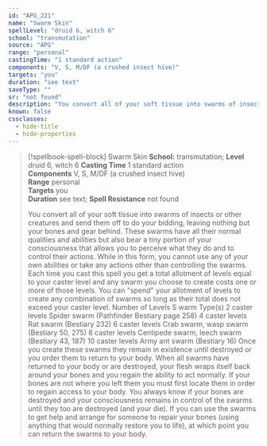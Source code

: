 ```yaml
---
id: "APG_221"
name: "Swarm Skin"
spellLevel: "druid 6, witch 6"
school: "transmutation"
source: "APG"
range: "personal"
castingTime: "1 standard action"
components: "V, S, M/DF (a crushed insect hive)"
targets: "you"
duration: "see text"
saveType: ""
sr: "not found"
description: "You convert all of your soft tissue into swarms of insects or other creatures and send them off to do your bidding, leaving nothing but your bones and gear behind. These swarms have all their normal qualities and abilities but also bear a tiny portion of your consciousness that allows you to perceive what they do and to control their actions. While in this form, you cannot use any of your own abilities or take any actions other than controlling the swarms. Each time you cast this spell you get a total allotment of levels equal to your caster level and any swarm you choose to create costs one or more of those levels. You can \"spend\" your allotment of levels to create any combination of swarms so long as their total does not exceed your caster level. Number of Levels S warm Type(s) 2 caster levels Spider swarm (Pathfinder Bestiary page 258) 4 caster levels Rat swarm (Bestiary 232) 6 caster levels Crab swarm, wasp swarm (Bestiary 50, 275) 8 caster levels Centipede swarm, leech swarm (Bestiary 43, 187) 10 caster levels Army ant swarm (Bestiary 16) Once you create these swarms they remain in existence until destroyed or you order them to return to your body. When all swarms have returned to your body or are destroyed, your flesh wraps itself back around your bones and you regain the ability to act normally. If your bones are not where you left them you must first locate them in order to regain access to your body. You always know if your bones are destroyed and your consciousness remains in control of the swarms until they too are destroyed (and your die). If you can use the swarms to get help and arrange for someone to repair your bones (using anything that would normally restore you to life), at which point you can return the swarms to your body."
known: false
cssclasses:
  - hide-title
  - hide-properties
---
```


> [!spellbook-spell-block] Swarm Skin
> **School:** transmutation; **Level** druid 6, witch 6
> **Casting Time** 1 standard action  
> **Components** V, S, M/DF (a crushed insect hive)  
> **Range** personal  
> **Targets** you  
> **Duration** see text; **Spell Resistance** not found
> 
> You convert all of your soft tissue into swarms of insects or other creatures and send them off to do your bidding, leaving nothing but your bones and gear behind. These swarms have all their normal qualities and abilities but also bear a tiny portion of your consciousness that allows you to perceive what they do and to control their actions. While in this form, you cannot use any of your own abilities or take any actions other than controlling the swarms. Each time you cast this spell you get a total allotment of levels equal to your caster level and any swarm you choose to create costs one or more of those levels. You can "spend" your allotment of levels to create any combination of swarms so long as their total does not exceed your caster level. Number of Levels S warm Type(s) 2 caster levels Spider swarm (Pathfinder Bestiary page 258) 4 caster levels Rat swarm (Bestiary 232) 6 caster levels Crab swarm, wasp swarm (Bestiary 50, 275) 8 caster levels Centipede swarm, leech swarm (Bestiary 43, 187) 10 caster levels Army ant swarm (Bestiary 16) Once you create these swarms they remain in existence until destroyed or you order them to return to your body. When all swarms have returned to your body or are destroyed, your flesh wraps itself back around your bones and you regain the ability to act normally. If your bones are not where you left them you must first locate them in order to regain access to your body. You always know if your bones are destroyed and your consciousness remains in control of the swarms until they too are destroyed (and your die). If you can use the swarms to get help and arrange for someone to repair your bones (using anything that would normally restore you to life), at which point you can return the swarms to your body.
